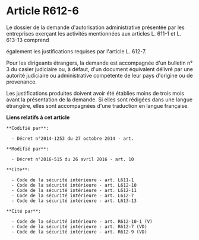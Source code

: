 # Article R612-6

Le dossier de la demande d'autorisation administrative présentée par les entreprises exerçant les activités mentionnées aux
articles L. 611-1 et L. 613-13 comprend      

également les justifications requises par l'article L. 612-7. 

Pour les dirigeants étrangers, la demande est accompagnée d'un bulletin n° 3 du casier judiciaire ou, à défaut, d'un document
équivalent délivré par une autorité judiciaire ou administrative compétente de leur pays d'origine ou de provenance. 

Les justifications produites doivent avoir été établies moins de trois mois avant la présentation de la demande. Si elles
sont rédigées dans une langue étrangère, elles sont accompagnées d'une traduction en langue française.

**Liens relatifs à cet article**

	**Codifié par**:

	  - Décret n°2014-1253 du 27 octobre 2014 - art.

	**Modifié par**:

	  - Décret n°2016-515 du 26 avril 2016 - art. 10

	**Cite**:

	  - Code de la sécurité intérieure - art. L611-1
	  - Code de la sécurité intérieure - art. L612-10
	  - Code de la sécurité intérieure - art. L612-11
	  - Code de la sécurité intérieure - art. L612-7
	  - Code de la sécurité intérieure - art. L613-13

	**Cité par**:

	  - Code de la sécurité intérieure - art. R612-10-1 (V)
	  - Code de la sécurité intérieure - art. R612-7 (VD)
	  - Code de la sécurité intérieure - art. R612-9 (VD)
